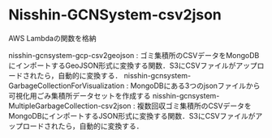 # Nisshin-GCNSystem-csv2json
AWS Lambdaの関数を格納

nisshin-gcnsystem-gcp-csv2geojson : ゴミ集積所のCSVデータをMongoDBにインポートするGeoJSON形式に変換する関数．S3にCSVファイルがアップロードされたら，自動的に変換する．
nisshin-gcnsystem-GarbageCollectionForVisualization : MongoDBにある3つのjsonファイルから可視化用ごみ集積所データセットを作成する
nisshin-gcnsystem-MultipleGarbageCollection-csv2json : 複数回収ゴミ集積所のCSVデータをMongoDBにインポートするJSON形式に変換する関数．S3にCSVファイルがアップロードされたら，自動的に変換する．

